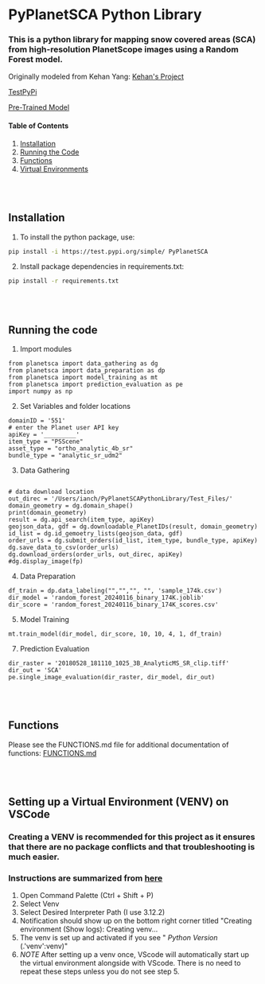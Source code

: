 # PyPlanetSCA Python Library

### This is a python library for mapping snow covered areas (SCA) from high-resolution PlanetScope images using a Random Forest model.

Originally modeled from Kehan Yang:
[Kehan's Project](https://github.com/KehanGit/High_resolution_snow_cover_mapping/blob/main/01_download_planetscope_images.ipynb)

[TestPyPi](https://test.pypi.org/project/PyPlanetSCA/#description)

[Pre-Trained Model](https://huggingface.co/IanChiu333/PyPlanetSCA_Library)

#### Table of Contents <a name="table_of_contents"></a>

1. [Installation](#installation)
2. [Running the Code](#running)
3. [Functions](#functions)
4. [Virtual Environments](#VENV)

<br></br>

## Installation <a name="installation"></a>

1. To install the python package, use:

```bash
pip install -i https://test.pypi.org/simple/ PyPlanetSCA
```

2. Install package dependencies in requirements.txt:

```bash
pip install -r requirements.txt
```

<br></br>

## Running the code <a name="running"></a>

1. Import modules

```
from planetsca import data_gathering as dg
from planetsca import data_preparation as dp
from planetsca import model_training as mt
from planetsca import prediction_evaluation as pe
import numpy as np
```

2. Set Variables and folder locations

```
domainID = '551'
# enter the Planet user API key
apiKey = '_________'
item_type = "PSScene"
asset_type = "ortho_analytic_4b_sr"
bundle_type = "analytic_sr_udm2"
```

3. Data Gathering

```

# data download location
out_direc = '/Users/ianch/PyPlanetSCAPythonLibrary/Test_Files/'
domain_geometry = dg.domain_shape()
print(domain_geometry)
result = dg.api_search(item_type, apiKey)
geojson_data, gdf = dg.downloadable_PlanetIDs(result, domain_geometry)
id_list = dg.id_gemoetry_lists(geojson_data, gdf)
order_urls = dg.submit_orders(id_list, item_type, bundle_type, apiKey)
dg.save_data_to_csv(order_urls)
dg.download_orders(order_urls, out_direc, apiKey)
#dg.display_image(fp)
```

4. Data Preparation

```
df_train = dp.data_labeling("","","", "", 'sample_174k.csv')
dir_model = 'random_forest_20240116_binary_174K.joblib'
dir_score = 'random_forest_20240116_binary_174K_scores.csv'
```

5. Model Training

```
mt.train_model(dir_model, dir_score, 10, 10, 4, 1, df_train)
```

7. Prediction Evaluation

```
dir_raster = '20180528_181110_1025_3B_AnalyticMS_SR_clip.tiff'
dir_out = 'SCA'
pe.single_image_evaluation(dir_raster, dir_model, dir_out)
```

<br></br>

## Functions <a name="functions"></a>

Please see the FUNCTIONS.md file for additional documentation of functions:
[FUNCTIONS.md](https://github.com/DSHydro/PyPlanetSCA-Python-Library/blob/main/FUNCTIONS.md)

<br></br>

## Setting up a Virtual Environment (VENV) on VSCode <a name="venv"></a>

### Creating a VENV is recommended for this project as it ensures that there are no package conflicts and that troubleshooting is much easier.

### Instructions are summarized from [here](https://code.visualstudio.com/docs/python/environments)

1. Open Command Palette (Ctrl + Shift + P)
2. Select Venv
3. Select Desired Interpreter Path (I use 3.12.2)
4. Notification should show up on the bottom right corner titled "Creating
   environment (Show logs): Creating venv...
5. The venv is set up and activated if you see " _Python Version_
   (.'venv':venv)"
6. _NOTE_ After setting up a venv once, VScode will automatically start up the
   virtual environment alongside with VScode. There is no need to repeat these
   steps unless you do not see step 5.
